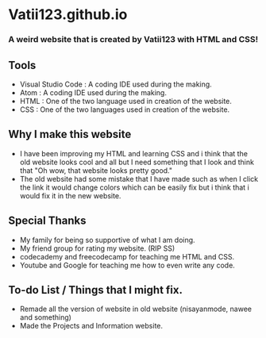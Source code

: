 # Vatii123.github.io
### A weird website that is created by Vatii123 with HTML and CSS!

## Tools

- Visual Studio Code : A coding IDE used during the making.
- Atom : A coding IDE used during the making.
- HTML : One of the two language used in creation of the website.
- CSS : One of the two languages used in creation of the website.

## Why I make this website

- I have been improving my HTML and learning CSS and i think that the old website looks cool and all but I need something that I look and think that "Oh wow, that website looks pretty good."
- The old website had some mistake that I have made such as when I click the link it would change colors which can be easily fix but i think that i would fix it in the new website.

## Special Thanks

- My family for being so supportive of what I am doing.
- My friend group for rating my website. (RIP SS)
- codecademy and freecodecamp for teaching me HTML and CSS.
- Youtube and Google for teaching me how to even write any code.

## To-do List / Things that I might fix.

- Remade all the version of website in old website (nisayanmode, nawee and something)
- Made the Projects and Information website.
